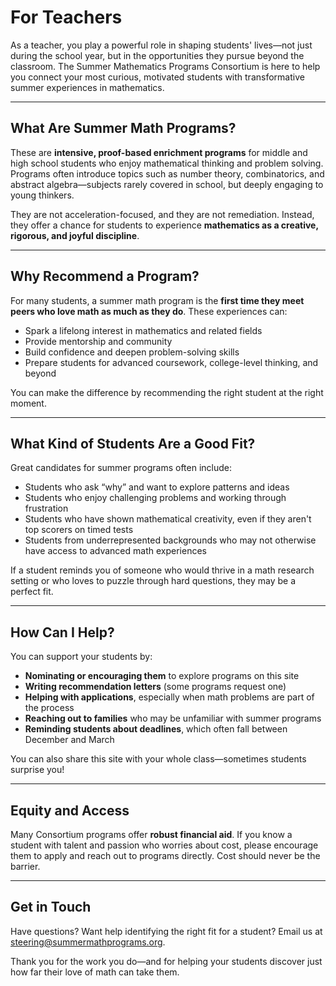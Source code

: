 # For Teachers

As a teacher, you play a powerful role in shaping students' lives—not just during the school year, but in the opportunities they pursue beyond the classroom. The Summer Mathematics Programs Consortium is here to help you connect your most curious, motivated students with transformative summer experiences in mathematics.

---

## What Are Summer Math Programs?

These are **intensive, proof-based enrichment programs** for middle and high school students who enjoy mathematical thinking and problem solving. Programs often introduce topics such as number theory, combinatorics, and abstract algebra—subjects rarely covered in school, but deeply engaging to young thinkers.

They are not acceleration-focused, and they are not remediation. Instead, they offer a chance for students to experience **mathematics as a creative, rigorous, and joyful discipline**.

---

## Why Recommend a Program?

For many students, a summer math program is the **first time they meet peers who love math as much as they do**. These experiences can:

- Spark a lifelong interest in mathematics and related fields
- Provide mentorship and community
- Build confidence and deepen problem-solving skills
- Prepare students for advanced coursework, college-level thinking, and beyond

You can make the difference by recommending the right student at the right moment.

---

## What Kind of Students Are a Good Fit?

Great candidates for summer programs often include:

- Students who ask “why” and want to explore patterns and ideas
- Students who enjoy challenging problems and working through frustration
- Students who have shown mathematical creativity, even if they aren't top scorers on timed tests
- Students from underrepresented backgrounds who may not otherwise have access to advanced math experiences

If a student reminds you of someone who would thrive in a math research setting or who loves to puzzle through hard questions, they may be a perfect fit.

---

## How Can I Help?

You can support your students by:

- **Nominating or encouraging them** to explore programs on this site
- **Writing recommendation letters** (some programs request one)
- **Helping with applications**, especially when math problems are part of the process
- **Reaching out to families** who may be unfamiliar with summer programs
- **Reminding students about deadlines**, which often fall between December and March

You can also share this site with your whole class—sometimes students surprise you!

---

## Equity and Access

Many Consortium programs offer **robust financial aid**. If you know a student with talent and passion who worries about cost, please encourage them to apply and reach out to programs directly. Cost should never be the barrier.

---

## Get in Touch

Have questions? Want help identifying the right fit for a student? Email us at [steering@summermathprograms.org](mailto:steering@summermathprograms.org).

Thank you for the work you do—and for helping your students discover just how far their love of math can take them.

